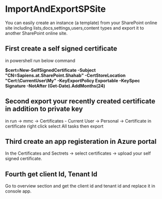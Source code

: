 # ImportAndExportSPSite
You can easily create an instance (a template) from your SharePoint online site including lists,docs,settings,users,content types and export it to another SharePoint online site. 

## First create a self signed certificate
in powershell run below command 

**$cert=New-SelfSignedCertificate -Subject "CN=Sapiens.at.SharePoint.Shahab" -CertStoreLocation "Cert:\CurrentUser\My"  -KeyExportPolicy Exportable -KeySpec Signature -NotAfter (Get-Date).AddMonths(24)**

## Second export your recently created certificate in addition to private key 
in run -> mmc -> Certificates - Current User -> Personal -> Certificate 
in certificate right click select All tasks then export 

## Third create an app registeration in Azure portal 
In the Certificates and Sectrets -> select certificates -> upload your self signed certificate. 

## Fourth get client Id, Tenant Id
Go to overview section and get the client id and tenant id and replace it in console app. 
